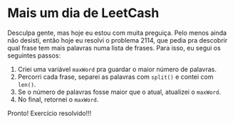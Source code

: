 # Mais um dia de LeetCash

Desculpa gente, mas hoje eu estou com muita preguiça. Pelo menos ainda não desisti, então hoje eu resolvi o problema 2114, que pedia pra descobrir qual frase tem mais palavras numa lista de frases. Para isso, eu segui os seguintes passos:

1. Criei uma variável `maxWord` pra guardar o maior número de palavras.
2. Percorri cada frase, separei as palavras com `split()` e contei com `len()`.
3. Se o número de palavras fosse maior que o atual, atualizei o `maxWord`.
4. No final, retornei o `maxWord`.

Pronto! Exercício resolvido!!!